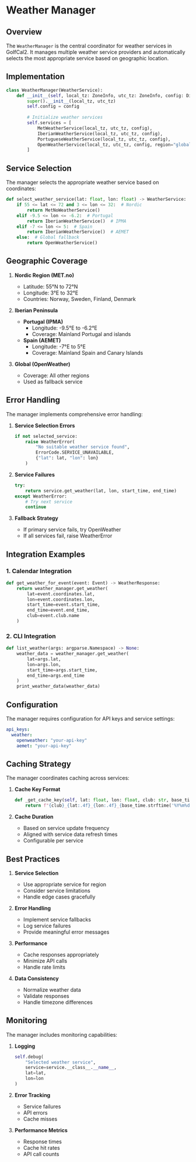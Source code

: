 # Weather Manager

## Overview

The `WeatherManager` is the central coordinator for weather services in GolfCal2. It manages multiple weather service providers and automatically selects the most appropriate service based on geographic location.

## Implementation

```python
class WeatherManager(WeatherService):
    def __init__(self, local_tz: ZoneInfo, utc_tz: ZoneInfo, config: Dict[str, Any]):
        super().__init__(local_tz, utc_tz)
        self.config = config
        
        # Initialize weather services
        self.services = [
            MetWeatherService(local_tz, utc_tz, config),
            IberianWeatherService(local_tz, utc_tz, config),
            PortugueseWeatherService(local_tz, utc_tz, config),
            OpenWeatherService(local_tz, utc_tz, config, region="global")
        ]
```

## Service Selection

The manager selects the appropriate weather service based on coordinates:

```python
def select_weather_service(lat: float, lon: float) -> WeatherService:
    if 55 <= lat <= 72 and 3 <= lon <= 32:  # Nordic
        return MetNoWeatherService()
    elif -9.5 <= lon <= -6.2:  # Portugal
        return IberianWeatherService()  # IPMA
    elif -7 <= lon <= 5:  # Spain
        return IberianWeatherService()  # AEMET
    else:  # Global fallback
        return OpenWeatherService()
```

## Geographic Coverage

1. **Nordic Region (MET.no)**
   - Latitude: 55°N to 72°N
   - Longitude: 3°E to 32°E
   - Countries: Norway, Sweden, Finland, Denmark

2. **Iberian Peninsula**
   - **Portugal (IPMA)**
     - Longitude: -9.5°E to -6.2°E
     - Coverage: Mainland Portugal and islands
   - **Spain (AEMET)**
     - Longitude: -7°E to 5°E
     - Coverage: Mainland Spain and Canary Islands

3. **Global (OpenWeather)**
   - Coverage: All other regions
   - Used as fallback service

## Error Handling

The manager implements comprehensive error handling:

1. **Service Selection Errors**
   ```python
   if not selected_service:
       raise WeatherError(
           "No suitable weather service found",
           ErrorCode.SERVICE_UNAVAILABLE,
           {"lat": lat, "lon": lon}
       )
   ```

2. **Service Failures**
   ```python
   try:
       return service.get_weather(lat, lon, start_time, end_time)
   except WeatherError:
       # Try next service
       continue
   ```

3. **Fallback Strategy**
   - If primary service fails, try OpenWeather
   - If all services fail, raise WeatherError

## Integration Examples

### 1. Calendar Integration

```python
def get_weather_for_event(event: Event) -> WeatherResponse:
    return weather_manager.get_weather(
        lat=event.coordinates.lat,
        lon=event.coordinates.lon,
        start_time=event.start_time,
        end_time=event.end_time,
        club=event.club.name
    )
```

### 2. CLI Integration

```python
def list_weather(args: argparse.Namespace) -> None:
    weather_data = weather_manager.get_weather(
        lat=args.lat,
        lon=args.lon,
        start_time=args.start_time,
        end_time=args.end_time
    )
    print_weather_data(weather_data)
```

## Configuration

The manager requires configuration for API keys and service settings:

```yaml
api_keys:
  weather:
    openweather: "your-api-key"
    aemet: "your-api-key"
```

## Caching Strategy

The manager coordinates caching across services:

1. **Cache Key Format**
   ```python
   def _get_cache_key(self, lat: float, lon: float, club: str, base_time: datetime) -> str:
       return f"{club}_{lat:.4f}_{lon:.4f}_{base_time.strftime('%Y%m%d%H')}"
   ```

2. **Cache Duration**
   - Based on service update frequency
   - Aligned with service data refresh times
   - Configurable per service

## Best Practices

1. **Service Selection**
   - Use appropriate service for region
   - Consider service limitations
   - Handle edge cases gracefully

2. **Error Handling**
   - Implement service fallbacks
   - Log service failures
   - Provide meaningful error messages

3. **Performance**
   - Cache responses appropriately
   - Minimize API calls
   - Handle rate limits

4. **Data Consistency**
   - Normalize weather data
   - Validate responses
   - Handle timezone differences

## Monitoring

The manager includes monitoring capabilities:

1. **Logging**
   ```python
   self.debug(
       "Selected weather service",
       service=service.__class__.__name__,
       lat=lat,
       lon=lon
   )
   ```

2. **Error Tracking**
   - Service failures
   - API errors
   - Cache misses

3. **Performance Metrics**
   - Response times
   - Cache hit rates
   - API call counts 